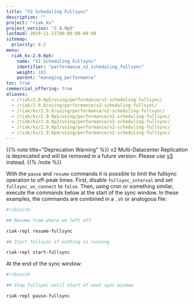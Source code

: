 ```yaml
---
title: "V2 Scheduling Fullsync"
description: ""
project: "riak_kv"
project_version: "2.9.0p5"
lastmod: 2019-11-21T00:00:00-00:00
sitemap:
  priority: 0.2
menu:
  riak_kv-2.9.0p5:
    name: "V2 Scheduling Fullsync"
    identifier: "performance_v2_scheduling_fullsync"
    weight: 103
    parent: "managing_performance"
toc: true
commercial_offering: true
aliases:
  - /riak/2.9.0p5/using/performance/v2-scheduling-fullsync/
  - /riak/2.9.0/using/performance/v2-scheduling-fullsync/
  - /riak/kv/2.9.0/using/performance/v2-scheduling-fullsync/
  - /riak/kv/2.9.0p1/using/performance/v2-scheduling-fullsync/
  - /riak/kv/2.9.0p2/using/performance/v2-scheduling-fullsync/
  - /riak/kv/2.9.0p3/using/performance/v2-scheduling-fullsync/
  - /riak/kv/2.9.0p4/using/performance/v2-scheduling-fullsync/
---
```


{{% note title="Deprecation Warning" %}}
v2 Multi-Datacenter Replication is deprecated and will be removed in a future version. Please use [v3]({{<baseurl>}}riak/kv/2.9.0p5/using/cluster-operations/v3-multi-datacenter/#fullsync-replication-commands/) instead.
{{% /note %}}

With the `pause` and `resume` commands it is possible to limit the
fullsync operation to off-peak times. First, disable `fullsync_interval`
and set `fullsync_on_connect` to `false`. Then, using cron or something
similar, execute the commands below at the start of the sync window.
In these examples, the commands are combined in a `.sh` or analogous
file:

```bash
#!/bin/sh

## Resume from where we left off

riak-repl resume-fullsync

## Start fullsync if nothing is running

riak-repl start-fullsync
```

At the end of the sync window:

```bash
#!/bin/sh

## Stop fullsync until start of next sync window

riak-repl pause-fullsync
```
